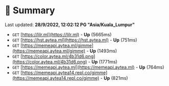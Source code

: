 # 📖 Summary
Last updated: **28/9/2022, 12:02:12 PG "Asia/Kuala_Lumpur"**

- `GET` [https://lilr.ml](https://lilr.ml) - **Up** (5665ms)
- `GET` [https://hst.aytea.ml](https://hst.aytea.ml) - **Up** (751ms)
- `GET` [https://memeapi.aytea.ml/gimme](https://memeapi.aytea.ml/gimme) - **Up** (1493ms)
- `GET` [https://color.aytea.ml/4b31d6.png](https://color.aytea.ml/4b31d6.png) - **Up** (1771ms)
- `GET` [https://memeapi.aytea.ml](https://memeapi.aytea.ml) - **Up** (764ms)
- `GET` [https://memeapi.aytea14.repl.co/gimme](https://memeapi.aytea14.repl.co/gimme) - **Up** (821ms)
